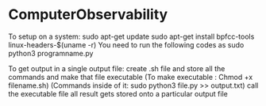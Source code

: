 # ComputerObservability
To setup on a system:
sudo apt-get update
sudo apt-get install bpfcc-tools linux-headers-$(uname -r)
You need to run the following codes as sudo python3 programname.py

To get output in a single output file:
create .sh file and store all the commands and make that file executable
(To make executable :
 Chmod +x filename.sh)
(Commands inside of it:
 sudo python3 file.py >> output.txt)
call the executable file 
all result gets stored onto a particular output file 
